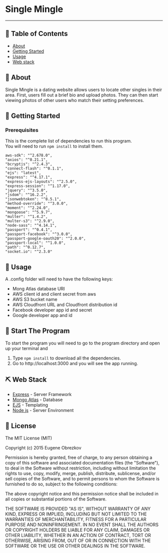 # Single Mingle

---

## 📝 Table of Contents

- [About](#about)
- [Getting Started](#getting_started)
- [Usage](#usage)
- [Web stack](#built_using)

## 🧐 About <a name = "about"></a>

Single Mingle is a dating website allows users to locate other singles in their area. First, users fill out a brief bio and upload photos. They can then start viewing photos of other users who match their setting preferences.

## 🏁 Getting Started <a name = "getting_started"></a>

### Prerequisites

This is the complete list of dependencies to run this program.
<br>
You will need to run `npm install` to install them.

```
aws-sdk": "^2.678.0",
"axios": "^0.21.1",
"bcryptjs": "^2.4.3",
"connect-flash": "^0.1.1",
"ejs": "latest",
"express": "^4.17.1",
"express-ejs-layouts": "^2.5.0",
"express-session": "^1.17.0",
"jquery": "^3.5.0",
"jsdom": "^16.2.2",
"jsonwebtoken": "^8.5.1",
"method-override": "^3.0.0",
"moment": "^2.24.0",
"mongoose": "^5.9.7",
"multer": "^1.4.2",
"multer-s3": "^2.9.0",
"node-sass": "^4.14.1",
"passport": "^0.4.1",
"passport-facebook": "^3.0.0",
"passport-google-oauth20": "^2.0.0",
"passport-local": "^1.0.0",
"path": "^0.12.7",
"socket.io": "^2.3.0"
```

## 🎈 Usage <a name="usage"></a>

A .config folder will need to have the following keys:

- Mong Atlas database URI
- AWS client id and client secret from aws
- AWS S3 bucket name
- AWS Cloudfront URL and Cloudfront distribution id
- Facebook developer app id and secret
- Google developer app and id

## 🚀 Start The Program <a name = "deployment"></a>

To start the program you will need to go to the program directory and open up your terminal and

1. Type `npm install` to download all the dependencies.
2. Go to http://localhost:3000 and you will see the app running.

## ⛏️ Web Stack <a name = "built_using"></a>

- [Express](https://expressjs.com/) - Server Framework
- [Mongo Atlas](https://docs.atlas.mongodb.com/) - Database
- [EJS](https://ejs.co/) - Templating
- [Node js](https://nodejs.org/en/docs/) - Server Environment

## 📜 License <a name = "license"></a>

The MIT License (MIT)

Copyright (c) 2015 Eugene Obrezkov

Permission is hereby granted, free of charge, to any person obtaining a copy
of this software and associated documentation files (the "Software"), to deal
in the Software without restriction, including without limitation the rights
to use, copy, modify, merge, publish, distribute, sublicense, and/or sell
copies of the Software, and to permit persons to whom the Software is
furnished to do so, subject to the following conditions:

The above copyright notice and this permission notice shall be included in all
copies or substantial portions of the Software.

THE SOFTWARE IS PROVIDED "AS IS", WITHOUT WARRANTY OF ANY KIND, EXPRESS OR
IMPLIED, INCLUDING BUT NOT LIMITED TO THE WARRANTIES OF MERCHANTABILITY,
FITNESS FOR A PARTICULAR PURPOSE AND NONINFRINGEMENT. IN NO EVENT SHALL THE
AUTHORS OR COPYRIGHT HOLDERS BE LIABLE FOR ANY CLAIM, DAMAGES OR OTHER
LIABILITY, WHETHER IN AN ACTION OF CONTRACT, TORT OR OTHERWISE, ARISING FROM,
OUT OF OR IN CONNECTION WITH THE SOFTWARE OR THE USE OR OTHER DEALINGS IN THE
SOFTWARE.
